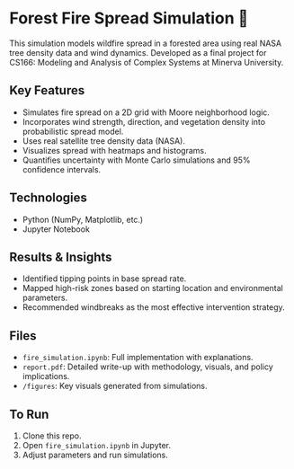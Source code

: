 # Forest Fire Spread Simulation 🌲

This simulation models wildfire spread in a forested area using real NASA tree density data and wind dynamics. Developed as a final project for CS166: Modeling and Analysis of Complex Systems at Minerva University.

## Key Features
- Simulates fire spread on a 2D grid with Moore neighborhood logic.
- Incorporates wind strength, direction, and vegetation density into probabilistic spread model.
- Uses real satellite tree density data (NASA).
- Visualizes spread with heatmaps and histograms.
- Quantifies uncertainty with Monte Carlo simulations and 95% confidence intervals.

## Technologies
- Python (NumPy, Matplotlib, etc.)
- Jupyter Notebook

## Results & Insights
- Identified tipping points in base spread rate.
- Mapped high-risk zones based on starting location and environmental parameters.
- Recommended windbreaks as the most effective intervention strategy.

## Files
- `fire_simulation.ipynb`: Full implementation with explanations.
- `report.pdf`: Detailed write-up with methodology, visuals, and policy implications.
- `/figures`: Key visuals generated from simulations.

## To Run
1. Clone this repo.
2. Open `fire_simulation.ipynb` in Jupyter.
3. Adjust parameters and run simulations.
